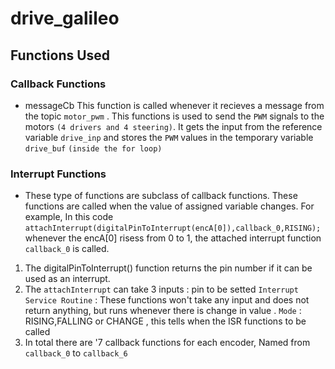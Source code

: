# drive_galileo
## Functions Used
### Callback Functions 
* messageCb
  This function is called whenever it recieves a message from the topic ` motor_pwm ` . This functions is used to send the ` PWM ` signals to the motors ` (4 drivers and 4 steering) `. It gets the input from the reference variable ` drive_inp ` and stores the ` PWM ` values in the temporary variable ` drive_buf ` ` (inside the for loop) `
### Interrupt Functions

  * These type of functions are subclass of callback functions. These functions are called when the value of assigned variable changes. For example, In this code ` attachInterrupt(digitalPinToInterrupt(encA[0]),callback_0,RISING); ` whenever the encA[0] risess from 0 to 1, the attached interrupt function ` callback_0 ` is called.
  1. The digitalPinToInterrupt() function  returns the pin number if it can be used as an interrupt.
  2. The ` attachInterrupt ` can take 3 inputs : pin to be setted
                                           ` Interrupt Service Routine ` : These functions won't take any input and does not return anything, but runs whenever there is change in value .
                                           ` Mode ` : RISING,FALLING or CHANGE , this tells when the ISR functions to be called
  3. In total there are '7 callback functions for each encoder, Named from ` callback_0 ` to ` callback_6 `
 
